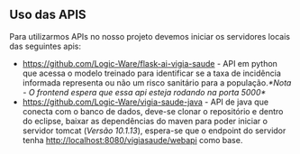 ## Uso das APIS

Para utilizarmos APIs no nosso projeto devemos iniciar os servidores locais das seguintes apis:

- <https://github.com/Logic-Ware/flask-ai-vigia-saude> - API em python que acessa o modelo treinado para identificar se a taxa de incidência informada representa ou não um risco sanitário para a população._\*Nota - O frontend espera que essa api esteja rodando na porta 5000\*_
- <https://github.com/Logic-Ware/vigia-saude-java> - API de java que conecta com o banco de dados, deve-se clonar o repositório e dentro do eclipse, baixar as dependências do maven para poder iniciar o servidor tomcat (_Versão 10.1.13_), espera-se que o endpoint do servidor tenha <http://localhost:8080/vigiasaude/webapi> como base.